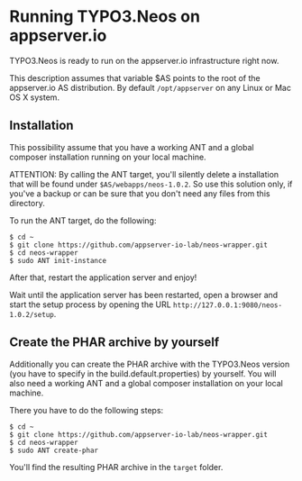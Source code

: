 # Running TYPO3.Neos on appserver.io

TYPO3.Neos is ready to run on the appserver.io infrastructure right now.

This description assumes that variable $AS points to the root of the appserver.io AS distribution. By default ```/opt/appserver``` on any Linux or Mac OS X system. 

## Installation

This possibility assume that you have a working ANT and a global composer installation running on your 
local machine.

ATTENTION: By calling the ANT target, you'll silently delete a installation that will be found under
```$AS/webapps/neos-1.0.2```. So use this solution only, if you've a backup or can be sure that you
don't need any files from this directory.

To run the ANT target, do the following:

```
$ cd ~
$ git clone https://github.com/appserver-io-lab/neos-wrapper.git
$ cd neos-wrapper
$ sudo ANT init-instance
```

After that, restart the application server and enjoy!

Wait until the application server has been restarted, open a browser and start the setup process by
opening the URL ```http://127.0.0.1:9080/neos-1.0.2/setup```.

## Create the PHAR archive by yourself

Additionally you can create the PHAR archive with the TYPO3.Neos version (you have to specify in the
build.default.properties) by yourself. You will also need a working ANT and a global composer installation
on your local machine.

There you have to do the following steps:

```
$ cd ~
$ git clone https://github.com/appserver-io-lab/neos-wrapper.git
$ cd neos-wrapper
$ sudo ANT create-phar
```

You'll find the resulting PHAR archive in the ```target``` folder.